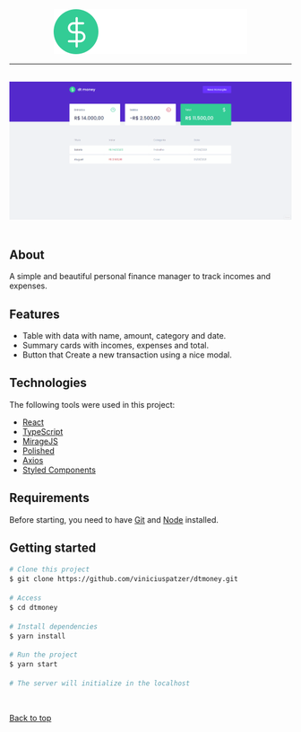 <div align="center" id="top"> 
  <img src="./logo.svg" alt="dt money logo" />
</div>

<hr>
<br>

<div align="center"> 
  <img src="./dtmoney.gif" alt="dt money gif" />
</div>
<br>

## About

A simple and beautiful personal finance manager to track incomes and expenses.

## Features

- Table with data with name, amount, category and date.
- Summary cards with incomes, expenses and total.
- Button that Create a new transaction using a nice modal.

## Technologies

The following tools were used in this project:

- [React](https://pt-br.reactjs.org/)
- [TypeScript](https://www.typescriptlang.org/)
- [MirageJS](https://miragejs.com/)
- [Polished](https://polished.js.org/)
- [Axios](https://github.com/axios/axios)
- [Styled Components](https://styled-components.com/)

## Requirements

Before starting, you need to have [Git](https://git-scm.com) and [Node](https://nodejs.org/en/) installed.

## Getting started

```bash
# Clone this project
$ git clone https://github.com/viniciuspatzer/dtmoney.git

# Access
$ cd dtmoney

# Install dependencies
$ yarn install

# Run the project
$ yarn start

# The server will initialize in the localhost
```

<br>

<a href="#top">Back to top</a>
